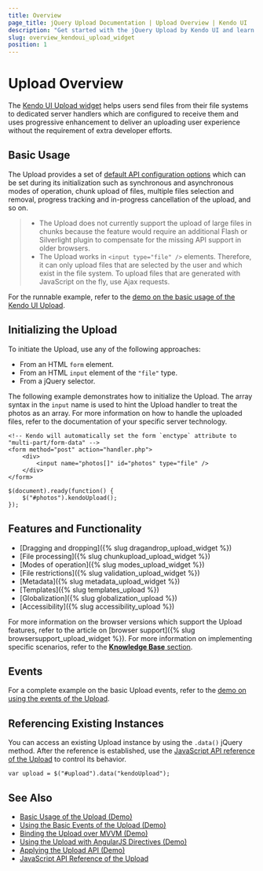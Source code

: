 ```yaml
---
title: Overview
page_title: jQuery Upload Documentation | Upload Overview | Kendo UI
description: "Get started with the jQuery Upload by Kendo UI and learn how to initialize the widget, use its events, and reference its existing instances."
slug: overview_kendoui_upload_widget
position: 1
---
```


# Upload Overview

The [Kendo UI Upload widget](https://demos.telerik.com/kendo-ui/upload/index) helps users send files from their file systems to dedicated server handlers which are configured to receive them and uses progressive enhancement to deliver an uploading user experience without the requirement of extra developer efforts.

## Basic Usage

The Upload provides a set of [default API configuration options](/api/javascript/ui/upload) which can be set during its initialization such as synchronous and asynchronous modes of operation, chunk upload of files, multiple files selection and removal, progress tracking and in-progress cancellation of the upload, and so on.

> * The Upload does not currently support the upload of large files in chunks because the feature would require an additional Flash or Silverlight plugin to compensate for the missing API support in older browsers.
> * The Upload works in `<input type="file" />` elements. Therefore, it can only upload files that are selected by the user and which exist in the file system. To upload files that are generated with JavaScript on the fly, use Ajax requests.

For the runnable example, refer to the [demo on the basic usage of the Kendo UI Upload](https://demos.telerik.com/kendo-ui/upload/index).

## Initializing the Upload

To initiate the Upload, use any of the following approaches:
* From an HTML `form` element.
* From an HTML `input` element of the `"file"` type.
* From a jQuery selector.

The following example demonstrates how to initialize the Upload. The array syntax in the `input` name is used to hint the Upload handler to treat the photos as an array. For more information on how to handle the uploaded files, refer to the documentation of your specific server technology.

    <!-- Kendo will automatically set the form `enctype` attribute to "multi-part/form-data" -->
    <form method="post" action="handler.php">
        <div>
            <input name="photos[]" id="photos" type="file" />
        </div>
    </form>

    $(document).ready(function() {
        $("#photos").kendoUpload();
    });

## Features and Functionality

* [Dragging and dropping]({% slug dragandrop_upload_widget %})
* [File processing]({% slug chunkupload_upload_widget %})
* [Modes of operation]({% slug modes_upload_widget %})
* [File restrictions]({% slug validation_upload_widget %})
* [Metadata]({% slug metadata_upload_widget %})
* [Templates]({% slug templates_upload %})
* [Globalization]({% slug globalization_upload %})
* [Accessibility]({% slug accessibility_upload %})

For more information on the browser versions which support the Upload features, refer to the article on [browser support]({% slug browsersupport_upload_widget %}). For more information on implementing specific scenarios, refer to the [**Knowledge Base** section](https://docs.telerik.com/kendo-ui/knowledge-base).

## Events

For a complete example on the basic Upload events, refer to the [demo on using the events of the Upload](https://demos.telerik.com/kendo-ui/upload/events).

## Referencing Existing Instances

You can access an existing Upload instance by using the `.data()` jQuery method. After the reference is established, use the [JavaScript API reference of the Upload](/api/javascript/ui/upload) to control its behavior.

    var upload = $("#upload").data("kendoUpload");

## See Also

* [Basic Usage of the Upload (Demo)](https://demos.telerik.com/kendo-ui/upload/index)
* [Using the Basic Events of the Upload (Demo)](https://demos.telerik.com/kendo-ui/upload/events)
* [Binding the Upload over MVVM (Demo)](https://demos.telerik.com/kendo-ui/upload/mvvm)
* [Using the Upload with AngularJS Directives (Demo)](https://demos.telerik.com/kendo-ui/upload/angular)
* [Applying the Upload API (Demo)](https://demos.telerik.com/kendo-ui/upload/api)
* [JavaScript API Reference of the Upload](/api/javascript/ui/upload)
